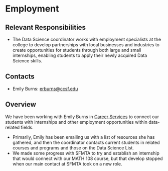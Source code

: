 # Employment

## Relevant Responsibilities
- The Data Science coordinator works with employment specialists at the college to develop partnerships with local businesses and industries to create opportunities for students through both large and small internships, enabling students to apply their newly acquired Data Science skills.

## Contacts
- Emily Burns: erburns@ccsf.edu

## Overview
We have been working with Emily Burns in [Career Services](https://www.ccsf.edu/academics/career-education/career-services-office) to connect our students with internships and other employment opportunities within data-related fields. 
- Primarily, Emily has been emailing us with a list of resources she has gathered, and then the coordinator contacts current students in related courses and programs and those on the Data Science List.
- We made some progress with SFMTA to try and establish an internship that would connect with our MATH 108 course, but that develop stopped when our main contact at SFMTA took on a new role.